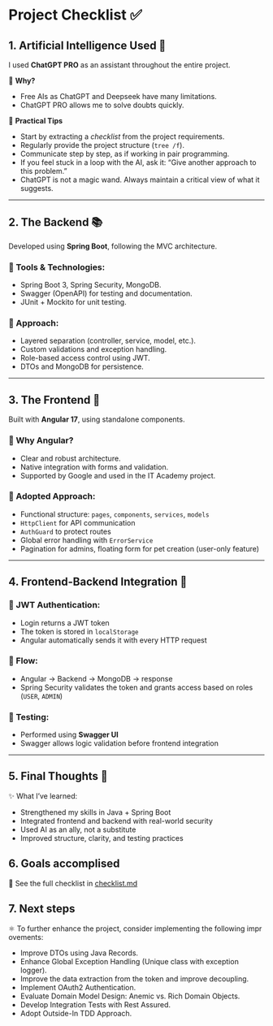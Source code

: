 # Project Checklist ✅

## 1. Artificial Intelligence Used 🤖

I used **ChatGPT PRO** as an assistant throughout the entire project.

🎯 **Why?**
- Free AIs as ChatGPT and Deepseek have many limitations.
- ChatGPT PRO allows me to solve doubts quickly.

📌 **Practical Tips**
- Start by extracting a *checklist* from the project requirements.
- Regularly provide the project structure (`tree /f`).
- Communicate step by step, as if working in pair programming.
- If you feel stuck in a loop with the AI, ask it: “Give another approach to this problem.”
- ChatGPT is not a magic wand. Always maintain a critical view of what it suggests.

---

## 2. The Backend 📚

Developed using **Spring Boot**, following the MVC architecture.

### 🔧 Tools & Technologies:
- Spring Boot 3, Spring Security, MongoDB.
- Swagger (OpenAPI) for testing and documentation.
- JUnit + Mockito for unit testing.

### 🔁 Approach:
- Layered separation (controller, service, model, etc.).
- Custom validations and exception handling.
- Role-based access control using JWT.
- DTOs and MongoDB for persistence.

---

## 3. The Frontend 🧪

Built with **Angular 17**, using standalone components.

### 🎯 Why Angular?
- Clear and robust architecture.
- Native integration with forms and validation.
- Supported by Google and used in the IT Academy project.

### 🧩 Adopted Approach:
- Functional structure: `pages`, `components`, `services`, `models`
- `HttpClient` for API communication
- `AuthGuard` to protect routes
- Global error handling with `ErrorService`
- Pagination for admins, floating form for pet creation (user-only feature)

---

## 4. Frontend-Backend Integration 🔄

### 🔐 JWT Authentication:
- Login returns a JWT token
- The token is stored in `localStorage`
- Angular automatically sends it with every HTTP request

### 🔗 Flow:
- Angular → Backend → MongoDB → response
- Spring Security validates the token and grants access based on roles (`USER`, `ADMIN`)

### 🧪 Testing:
- Performed using **Swagger UI**
- Swagger allows logic validation before frontend integration

---

## 5. Final Thoughts 🌱

✨ What I’ve learned:
- Strengthened my skills in Java + Spring Boot
- Integrated frontend and backend with real-world security
- Used AI as an ally, not a substitute
- Improved structure, clarity, and testing practices

## 6. Goals accomplised
📄 See the full checklist in [checklist.md](./checklist.md)

## 7. Next steps
⚛️ To further enhance the project, consider implementing the following impr
ovements:

- Improve DTOs using Java Records.
- Enhance Global Exception Handling (Unique class with exception logger).
- Improve the data extraction from the token and improve decoupling.
- Implement OAuth2 Authentication.
- Evaluate Domain Model Design: Anemic vs. Rich Domain Objects.
- Develop Integration Tests with Rest Assured.
- Adopt Outside-In TDD Approach.